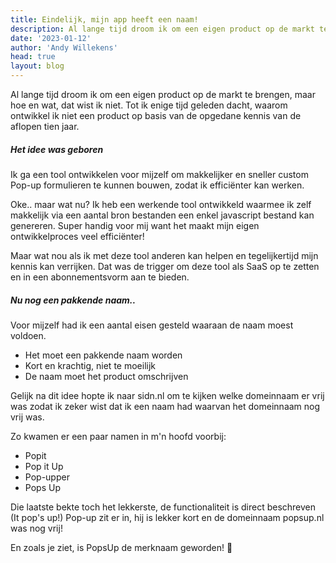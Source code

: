 ```yaml
---
title: Eindelijk, mijn app heeft een naam!
description: Al lange tijd droom ik om een eigen product op de markt te brengen, maar hoe en wat, dat wist ik niet. Tot ik enige tijd geleden dacht, waarom ontwikkel ik niet een product op basis van de opgedane kennis van de aflopen tien jaar.
date: '2023-01-12'
author: 'Andy Willekens'
head: true
layout: blog
---
```


Al lange tijd droom ik om een eigen product op de markt te brengen, maar hoe en wat, dat wist ik niet.
Tot ik enige tijd geleden dacht, waarom ontwikkel ik niet een product op basis van de opgedane kennis van de aflopen tien jaar.

##### Het idee was geboren

Ik ga een tool ontwikkelen voor mijzelf om makkelijker en sneller custom Pop-up formulieren te kunnen bouwen, zodat ik efficiënter kan werken.

Oke.. maar wat nu? Ik heb een werkende tool ontwikkeld waarmee ik zelf makkelijk via een aantal bron bestanden een enkel javascript bestand kan genereren. Super handig voor mij want het maakt mijn eigen ontwikkelproces veel efficiënter!

Maar wat nou als ik met deze tool anderen kan helpen en tegelijkertijd mijn kennis kan verrijken.
Dat was de trigger om deze tool als SaaS op te zetten en in een abonnementsvorm aan te bieden.

##### Nu nog een pakkende naam..

Voor mijzelf had ik een aantal eisen gesteld waaraan de naam moest voldoen.

- Het moet een pakkende naam worden
- Kort en krachtig, niet te moeilijk
- De naam moet het product omschrijven

Gelijk na dit idee hopte ik naar sidn.nl om te kijken welke domeinnaam er vrij was zodat ik zeker wist dat ik een naam had waarvan het domeinnaam nog vrij was.

Zo kwamen er een paar namen in m'n hoofd voorbij:

- Popit
- Pop it Up
- Pop-upper
- Pops Up

Die laatste bekte toch het lekkerste, de functionaliteit is direct beschreven (It pop's up!) Pop-up zit er in, hij is lekker kort en de domeinnaam popsup.nl was nog vrij!

En zoals je ziet, is PopsUp de merknaam geworden! 🥳

